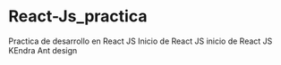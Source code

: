 # React-Js_practica
Practica de desarrollo en React JS 
Inicio de React JS
inicio de React JS
KEndra Ant design
